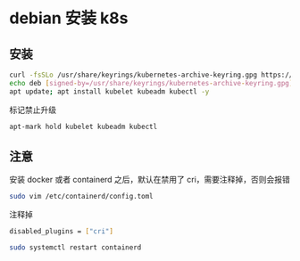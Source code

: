 # debian 安装 k8s

## 安装

```sh
curl -fsSLo /usr/share/keyrings/kubernetes-archive-keyring.gpg https://mirrors.aliyun.com/kubernetes/apt/doc/apt-key.gpg
echo deb [signed-by=/usr/share/keyrings/kubernetes-archive-keyring.gpg] https://mirrors.aliyun.com/kubernetes/apt/ kubernetes-xenial main > /etc/apt/sources.list.d/kubernetes.list
apt update; apt install kubelet kubeadm kubectl -y
```

标记禁止升级

```sh
apt-mark hold kubelet kubeadm kubectl
```

## 注意

安装 docker 或者 containerd 之后，默认在禁用了 cri，需要注释掉，否则会报错

```sh
sudo vim /etc/containerd/config.toml
```

注释掉

```sh
disabled_plugins = ["cri"]
```

```sh
sudo systemctl restart containerd
```
